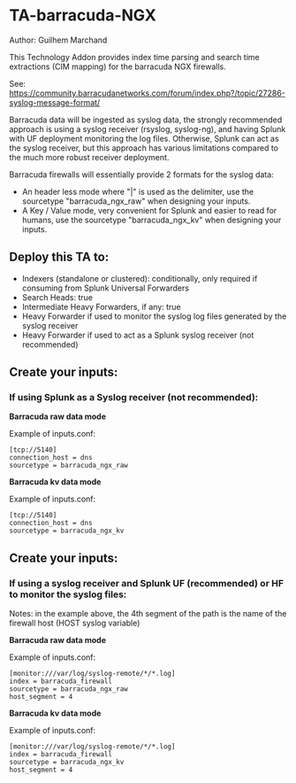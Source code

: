 # TA-barracuda-NGX

Author: Guilhem Marchand

This Technology Addon provides index time parsing and search time extractions (CIM mapping) for the barracuda
 NGX firewalls.

See:
https://community.barracudanetworks.com/forum/index.php?/topic/27286-syslog-message-format/

Barracuda data will be ingested as syslog data, the strongly recommended approach is using a syslog receiver
(rsyslog, syslog-ng), and having Splunk with UF deployment monitoring the log files.
Otherwise, Splunk can act as the syslog receiver, but this approach has various limitations compared to the much
 more robust receiver deployment.

Barracuda firewalls will essentially provide 2 formats for the syslog data:

- An header less mode where "|" is used as the delimiter, use the sourcetype "barracuda_ngx_raw"
when designing your inputs.
- A Key / Value mode, very convenient for Splunk and easier to read for humans, use the sourcetype "barracuda_ngx_kv"
 when designing your inputs.

## Deploy this TA to:

- Indexers (standalone or clustered): conditionally, only required if consuming from Splunk Universal Forwarders
- Search Heads: true
- Intermediate Heavy Forwarders, if any: true
- Heavy Forwarder if used to monitor the syslog log files generated by the syslog receiver
- Heavy Forwarder if used to act as a Splunk syslog receiver (not recommended)

## Create your inputs:

### If using Splunk as a Syslog receiver (not recommended):

**Barracuda raw data mode**

Example of inputs.conf:

```
[tcp://5140]
connection_host = dns
sourcetype = barracuda_ngx_raw
```

**Barracuda kv data mode**

Example of inputs.conf:

```
[tcp://5140]
connection_host = dns
sourcetype = barracuda_ngx_kv
```

## Create your inputs:

### If using a syslog receiver and Splunk UF (recommended) or HF to monitor the syslog files:

Notes: in the example above, the 4th segment of the path is the name of the firewall host (HOST syslog variable)

**Barracuda raw data mode**

Example of inputs.conf:

```
[monitor:///var/log/syslog-remote/*/*.log]
index = barracuda_firewall
sourcetype = barracuda_ngx_raw
host_segment = 4
```

**Barracuda kv data mode**

Example of inputs.conf:

```
[monitor:///var/log/syslog-remote/*/*.log]
index = barracuda_firewall
sourcetype = barracuda_ngx_kv
host_segment = 4
```
